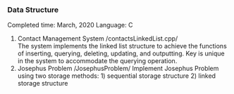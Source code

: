 ### Data Structure
Completed time: March, 2020
Language: C
  
1.  Contact Management System /contactsLinkedList.cpp/  
    The system implements the linked list structure to achieve the functions of inserting, querying, deleting, updating, and outputting.
    Key is unique in the system to accommodate the querying operation.
2.  Josephus Problem /JosephusProblem/ 
    Implement Josephus Problem using two storage methods: 1) sequential storage structure 2) linked storage structure 
